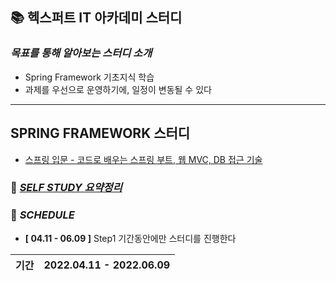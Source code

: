 ## 📚 헥스퍼트 IT 아카데미 스터디

### ***목표를 통해 알아보는 스터디 소개***
  - Spring Framework 기초지식 학습
  - 과제를 우선으로 운영하기에, 일정이 변동될 수 있다

---

## SPRING FRAMEWORK 스터디

- [스프링 입문 - 코드로 배우는 스프링 부트, 웹 MVC, DB 접근 기술](https://www.inflearn.com/course/%EC%8A%A4%ED%94%84%EB%A7%81-%EC%9E%85%EB%AC%B8-%EC%8A%A4%ED%94%84%EB%A7%81%EB%B6%80%ED%8A%B8) 

### 📘 [***SELF STUDY 요약정리***](https://github.com/Jinuk93/TIL/blob/master/Spring/Spring%20Introduction/README.md)
  
### 📅 ***SCHEDULE***

- **[ 04.11 - 06.09 ]** Step1 기간동안에만 스터디를 진행한다

|기간|2022.04.11 - 2022.06.09|
|---|---|
